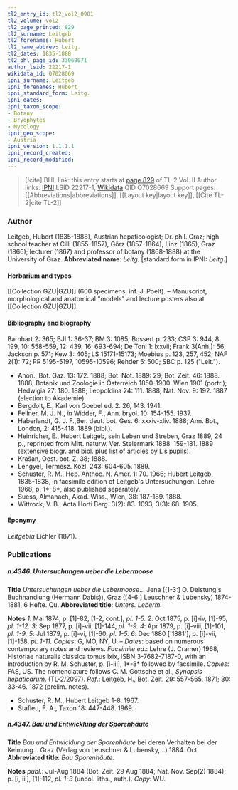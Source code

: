 ```yaml
---
tl2_entry_id: tl2_vol2_0981
tl2_volume: vol2
tl2_page_printed: 829
tl2_surname: Leitgeb
tl2_forenames: Hubert
tl2_name_abbrev: Leitg.
tl2_dates: 1835-1888
tl2_bhl_page_id: 33069071
author_lsid: 22217-1
wikidata_id: Q7028669
ipni_surname: Leitgeb
ipni_forenames: Hubert
ipni_standard_form: Leitg.
ipni_dates: 
ipni_taxon_scope: 
- Botany
- Bryophytes
- Mycology
ipni_geo_scope: 
- Austria
ipni_version: 1.1.1.1
ipni_record_created: 
ipni_record_modified:
---
```


> [!cite] BHL link: this entry starts at [page 829](https://www.biodiversitylibrary.org/page/33069071) of TL-2 Vol. II
> Author links: [IPNI](https://www.ipni.org/a/22217-1) LSID 22217-1, [Wikidata](https://www.wikidata.org/wiki/Q7028669) QID Q7028669
> Support pages: [[Abbreviations|abbreviations]], [[Layout key|layout key]], [[Cite TL-2|cite TL-2]]

### Author

Leitgeb, Hubert (1835-1888), Austrian hepaticologist; Dr. phil. Graz; high school teacher at Cilli (1855-1857), Görz (1857-1864), Linz (1865), Graz (1866); lecturer (1867) and professor of botany (1868-1888) at the University of Graz. 
**Abbreviated name**: *Leitg.* \[standard form in IPNI: *Leitg.*\]

#### Herbarium and types

[[Collection GZU|GZU]] (600 specimens; inf. J. Poelt). – Manuscript, morphological and anatomical "models" and lecture posters also at [[Collection GZU|GZU]].

#### Bibliography and biography

Barnhart 2: 365; BJI 1: 36-37; BM 3: 1085; Bossert p. 233; CSP 3: 944, 8: 199, 10: 558-559, 12: 439, 16: 693-694; De Toni 1: lxxvii; Frank 3(Anh.): 56; Jackson p. 571; Kew 3: 405; LS 15171-15173; Moebius p. 123, 257, 452; NAF 2(1): 72; PR 5195-5197, 10595-10596; Rehder 5: 500; SBC p. 125 ("Leit.").
- Anon., Bot. Gaz. 13: 172. 1888; Bot. Not. 1889: 29; Bot. Zeit. 46: 1888. 1888; Botanik und Zoologie in Österreich 1850-1900. Wien 1901 (portr.); Hedwigia 27: 180. 1888; Leopoldina 24: 111. 1888; Nat. Nov. 9: 192. 1887 (election to Akademie).
- Bergdolt, E., Karl von Goebel ed. 2. 26, 143. 1941.
- Fellner, M. J. N., *in* Widder, F., Ann. bryol. 10: 154-155. 1937.
- Haberlandt, G. J. F.,Ber. deut. bot. Ges. 6: xxxiv-xliv. 1888; Ann. Bot., London, 2: 415-418. 1889 (bibl.).
- Heinricher, E., Hubert Leitgeb, sein Leben und Streben, Graz 1889, 24 p., reprinted from Mitt. naturw. Ver. Steiermark 1888: 159-181. 1889 (extensive biogr. and bibl. plus list of articles by L's pupils).
- Krašan, Oest. bot. Z. 38; 1888.
- Lengyel, Termész. Közl. 243: 604-605. 1889.
- Schuster, R. M., Hep. Anthoc. N. Amer. 1: 70. 1966; Hubert Leitgeb, 1835-1838, in facsimile edition of Leitgeb's Untersuchungen. Lehre 1968, p. 1\*-8\*, also published separately.
- Suess, Almanach, Akad. Wiss., Wien, 38: 187-189. 1888.
- Wittrock, V. B., Acta Horti Berg. 3(2): 83. 1093, 3(3): 68. 1905.

#### Eponymy

*Leitgebia* Eichler (1871).

### Publications

##### n.4346. Untersuchungen ueber die Lebermoose

**Title**
*Untersuchungen ueber die Lebermoose*... Jena (\[1-3:\] O. Deistung's Buchhandlung (Hermann Dabis)), Graz (\[4-6:\] Leuschner & Lubensky) 1874-1881, 6 Hefte. Qu.
**Abbreviated title**: *Unters. Leberm.*

**Notes**
*1*: Mai 1874, p. \[1\]-82, \[1-2, cont.\], *pl. 1-5.*
*2*: Oct 1875, p. \[i\]-iv, \[1\]-95, *pl. 1-12.*
*3*: Sep 1877, p. \[i\]-vii, \[1\]-144, *pl. 1-9.*
*4*: Apr 1879, p. \[i\]-viii, \[1\]-101, *pl. 1-9.*
*5*: Jul 1879, p. \[i\]-vi, \[1\]-60, *pl. 1-5.*
*6*: Dec 1880 \['1881'\], p. \[i\]-vii, \[1\]-158, *pl. 1-11.*
*Copies*: G, MO, NY, U. – *Dates*: based on numerous contemporary notes and reviews.
*Facsimile ed*.: Lehre (J. Cramer) 1968, Historiae naturalis classica tomus lxix, ISBN 3-7682-7187-0, with an introduction by R. M. Schuster, p. \[i-iii\], 1\*-8\* followed by facsimile.
*Copies*: FAS, US.
The nomenclature follows C. M. Gottsche et al., *Synopsis hepaticarum*. (TL-2/2097).
*Ref*.: Leitgeb, H., Bot. Zeit. 29: 557-565. 1871; 30: 33-46. 1872 (prelim. notes).
- Schuster, R. M., Hubert Leitgeb 1-8. 1967.
- Stafleu, F. A., Taxon 18: 447-448. 1969.

##### n.4347. Bau und Entwicklung der Sporenhäute

**Title**
*Bau und Entwicklung der Sporenhäute* bei deren Verhalten bei der Keimung... Graz (Verlag von Leuschner & Lubensky,...) 1884. Oct.
**Abbreviated title**: *Bau Sporenhäute*.

**Notes**
*publ*.: Jul-Aug 1884 (Bot. Zeit. 29 Aug 1884; Nat. Nov. Sep(2) 1884); p. \[i, iii\], \[1\]-112, *pl. 1-3* (uncol. liths., auth.). *Copy*: WU.

